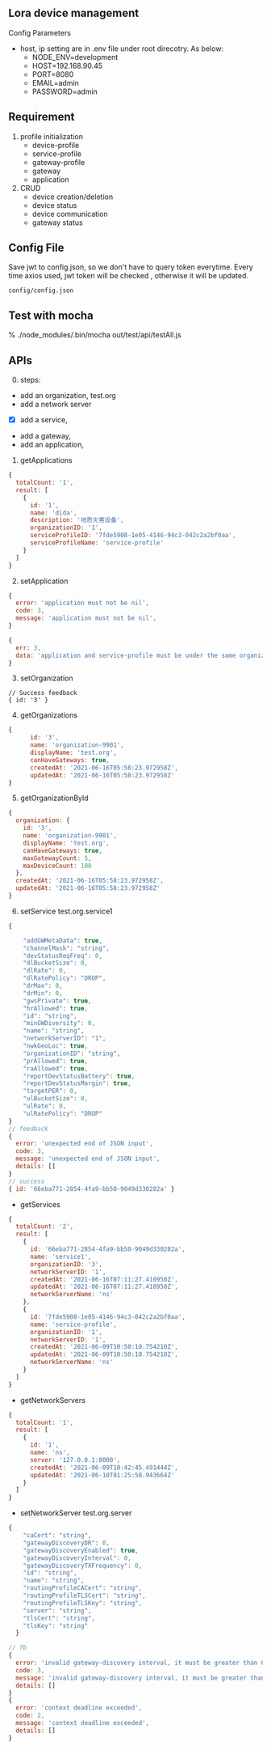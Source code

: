 ## Lora device management

Config Parameters

- host, ip setting are in .env file under root direcotry. As below:
  - NODE_ENV=development
  - HOST=192.168.90.45
  - PORT=8080
  - EMAIL=admin
  - PASSWORD=admin

## Requirement

1. profile initialization
   - device-profile
   - service-profile
   - gateway-profile
   - gateway
   - application
2. CRUD
   - device creation/deletion
   - device status
   - device communication
   - gateway status

## Config File

Save jwt to config.json, so we don't have to query token everytime. Every time axios used, jwt token will be checked , otherwise it will be updated.

```
config/config.json

```

## Test with mocha

% ./node_modules/.bin/mocha out/test/api/testAll.js

## APIs

0. steps:

- add an organization, test.org
- add a network server
- [x] add a service,
- add a gateway,
- add an application,

1. getApplications

```javascript
{
  totalCount: '1',
  result: [
    {
      id: '1',
      name: 'dida',
      description: '地质灾害设备',
      organizationID: '1',
      serviceProfileID: '7fde5908-1e05-4146-94c3-042c2a2bf0aa',
      serviceProfileName: 'service-profile'
    }
  ]
}
```

2. setApplication

```javascript
{
  error: 'application must not be nil',
  code: 3,
  message: 'application must not be nil',
}

{
  err: 3,
  data: 'application and service-profile must be under the same organization'
}


```

3. setOrganization

```
// Success feedback
{ id: '3' }

```

4. getOrganizations

```javascript
{
      id: '3',
      name: 'organization-9901',
      displayName: 'test.org',
      canHaveGateways: true,
      createdAt: '2021-06-16T05:58:23.972958Z',
      updatedAt: '2021-06-16T05:58:23.972958Z'
}

```

5. getOrganizationById

```javascript
{
  organization: {
    id: '3',
    name: 'organization-9901',
    displayName: 'test.org',
    canHaveGateways: true,
    maxGatewayCount: 5,
    maxDeviceCount: 100
  },
  createdAt: '2021-06-16T05:58:23.972958Z',
  updatedAt: '2021-06-16T05:58:23.972958Z'
}
```

6. setService
   test.org.service1

```javascript
{

    "addGWMetaData": true,
    "channelMask": "string",
    "devStatusReqFreq": 0,
    "dlBucketSize": 0,
    "dlRate": 0,
    "dlRatePolicy": "DROP",
    "drMax": 0,
    "drMin": 0,
    "gwsPrivate": true,
    "hrAllowed": true,
    "id": "string",
    "minGWDiversity": 0,
    "name": "string",
    "networkServerID": "1",
    "nwkGeoLoc": true,
    "organizationID": "string",
    "prAllowed": true,
    "raAllowed": true,
    "reportDevStatusBattery": true,
    "reportDevStatusMargin": true,
    "targetPER": 0,
    "ulBucketSize": 0,
    "ulRate": 0,
    "ulRatePolicy": "DROP"
}
// feedback
{
  error: 'unexpected end of JSON input',
  code: 3,
  message: 'unexpected end of JSON input',
  details: []
}
// success
{ id: '66eba771-2854-4fa9-bb50-9049d330282a' }

```

- getServices

```javascript
{
  totalCount: '2',
  result: [
    {
      id: '66eba771-2854-4fa9-bb50-9049d330282a',
      name: 'service1',
      organizationID: '3',
      networkServerID: '1',
      createdAt: '2021-06-16T07:11:27.410950Z',
      updatedAt: '2021-06-16T07:11:27.410950Z',
      networkServerName: 'ns'
    },
    {
      id: '7fde5908-1e05-4146-94c3-042c2a2bf0aa',
      name: 'service-profile',
      organizationID: '1',
      networkServerID: '1',
      createdAt: '2021-06-09T10:50:10.754210Z',
      updatedAt: '2021-06-09T10:50:10.754210Z',
      networkServerName: 'ns'
    }
  ]
}
```

- getNetworkServers

```javascript
{
  totalCount: '1',
  result: [
    {
      id: '1',
      name: 'ns',
      server: '127.0.0.1:8000',
      createdAt: '2021-06-09T10:42:45.491444Z',
      updatedAt: '2021-06-10T01:25:58.943664Z'
    }
  ]
}

```

- setNetworkServer
  test.org.server

```javascript
{
    "caCert": "string",
    "gatewayDiscoveryDR": 0,
    "gatewayDiscoveryEnabled": true,
    "gatewayDiscoveryInterval": 0,
    "gatewayDiscoveryTXFrequency": 0,
    "id": "string",
    "name": "string",
    "routingProfileCACert": "string",
    "routingProfileTLSCert": "string",
    "routingProfileTLSKey": "string",
    "server": "string",
    "tlsCert": "string",
    "tlsKey": "string"
  }

// fb
{
  error: 'invalid gateway-discovery interval, it must be greater than 0',
  code: 3,
  message: 'invalid gateway-discovery interval, it must be greater than 0',
  details: []
}
{
  error: 'context deadline exceeded',
  code: 2,
  message: 'context deadline exceeded',
  details: []
}

```
